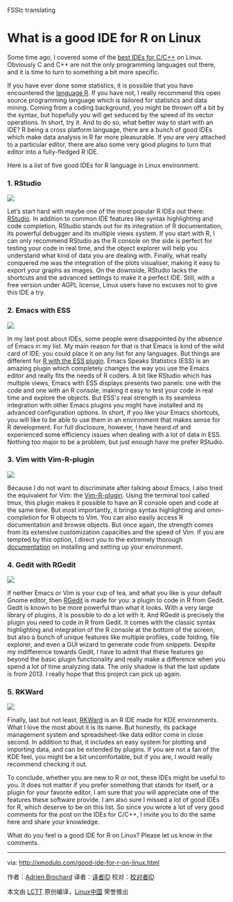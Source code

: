 FSSlc translating

What is a good IDE for R on Linux
================================================================================
Some time ago, I covered some of the [best IDEs for C/C++][1] on Linux. Obviously C and C++ are not the only programming languages out there, and it is time to turn to something a bit more specific.

If you have ever done some statistics, it is possible that you have encountered the [language R][2]. If you have not, I really recommend this open source programming language which is tailored for statistics and data mining. Coming from a coding background, you might be thrown off a bit by the syntax, but hopefully you will get seduced by the speed of its vector operations. In short, try it. And to do so, what better way to start with an IDE? R being a cross platform language, there are a bunch of good IDEs which make data analysis in R far more pleasurable. If you are very attached to a particular editor, there are also some very good plugins to turn that editor into a fully-fledged R IDE.

Here is a list of five good IDEs for R language in Linux environment.

### 1. RStudio ###

![](https://c1.staticflickr.com/1/603/22093054381_431383ab60_c.jpg)

Let’s start hard with maybe one of the most popular R IDEs out there: [RStudio][3]. In addition to common IDE features like syntax highlighting and code completion, RStudio stands out for its integration of R documentation, its powerful debugger and its multiple views system. If you start with R, I can only recommend RStudio as the R console on the side is perfect for testing your code in real time, and the object explorer will help you understand what kind of data you are dealing with. Finally, what really conquered me was the integration of the plots visualiser, making it easy to export your graphs as images. On the downside, RStudio lacks the shortcuts and the advanced settings to make it a perfect IDE. Still, with a free version under AGPL license, Linux users have no excuses not to give this IDE a try.

### 2. Emacs with ESS ###

![](https://c2.staticflickr.com/6/5824/22056857776_a14a4e7e1b_c.jpg)

In my last post about IDEs, some people were disappointed by the absence of Emacs in my list. My main reason for that is that Emacs is kind of the wild card of IDE: you could place it on any list for any languages. But things are different for [R with the ESS plugin][4]. Emacs Speaks Statistics (ESS) is an amazing plugin which completely changes the way you use the Emacs editor and really fits the needs of R coders. A bit like RStudio which has multiple views, Emacs with ESS displays presents two panels: one with the code and one with an R console, making it easy to test your code in real time and explore the objects. But ESS's real strength is its seamless integration with other Emacs plugins you might have installed and its advanced configuration options. In short, if you like your Emacs shortcuts, you will like to be able to use them in an environment that makes sense for R development. For full disclosure, however, I have heard of and experienced some efficiency issues when dealing with a lot of data in ESS. Nothing too major to be a problem, but just enough have me prefer RStudio.

### 3. Vim with Vim-R-plugin ###

![](https://c1.staticflickr.com/1/680/22056923916_abe3531bb4_b.jpg)

Because I do not want to discriminate after talking about Emacs, I also tried the equivalent for Vim: the [Vim-R-plugin][5]. Using the terminal tool called tmux, this plugin makes it possible to have an R console open and code at the same time. But most importantly, it brings syntax highlighting and omni-completion for R objects to Vim. You can also easily access R documentation and browse objects. But once again, the strength comes from its extensive customization capacities and the speed of Vim. If you are tempted by this option, I direct you to the extremely thorough [documentation][6] on installing and setting up your environment. 

### 4. Gedit with RGedit ###

![](https://c1.staticflickr.com/1/761/22056923956_1413f60b42_c.jpg)

If neither Emacs or Vim is your cup of tea, and what you like is your default Gnome editor, then [RGedit][7] is made for you: a plugin to code in R from Gedit. Gedit is known to be more powerful than what it looks. With a very large library of plugins, it is possible to do a lot with it. And RGedit is precisely the plugin you need to code in R from Gedit. It comes with the classic syntax highlighting and integration of the R console at the bottom of the screen, but also a bunch of unique features like multiple profiles, code folding, file explorer, and even a GUI wizard to generate code from snippets. Despite my indifference towards Gedit, I have to admit that these features go beyond the basic plugin functionality and really make a difference when you spend a lot of time analyzing data. The only shadow is that the last update is from 2013. I really hope that this project can pick up again.

### 5. RKWard ###

![](https://c2.staticflickr.com/6/5643/21896132829_2ea8f3a320_c.jpg)

Finally, last but not least, [RKWard][8] is an R IDE made for KDE environments. What I love the most about it is its name. But honestly, its package management system and spreadsheet-like data editor come in close second. In addition to that, it includes an easy system for plotting and importing data, and can be extended by plugins. If you are not a fan of the KDE feel, you might be a bit uncomfortable, but if you are, I would really recommend checking it out.

To conclude, whether you are new to R or not, these IDEs might be useful to you. It does not matter if you prefer something that stands for itself, or a plugin for your favorite editor, I am sure that you will appreciate one of the features these software provide. I am also sure I missed a lot of good IDEs for R, which deserve to be on this list. So since you wrote a lot of very good comments for the post on the IDEs for C/C++, I invite you to do the same here and share your knowledge.

What do you feel is a good IDE for R on Linux? Please let us know in the comments.

--------------------------------------------------------------------------------

via: http://xmodulo.com/good-ide-for-r-on-linux.html

作者：[Adrien Brochard][a]
译者：[译者ID](https://github.com/译者ID)
校对：[校对者ID](https://github.com/校对者ID)

本文由 [LCTT](https://github.com/LCTT/TranslateProject) 原创编译，[Linux中国](https://linux.cn/) 荣誉推出

[a]:http://xmodulo.com/author/adrien
[1]:http://xmodulo.com/good-ide-for-c-cpp-linux.html
[2]:https://www.r-project.org/
[3]:https://www.rstudio.com/
[4]:http://ess.r-project.org/
[5]:http://www.vim.org/scripts/script.php?script_id=2628
[6]:http://www.lepem.ufc.br/jaa/r-plugin.html
[7]:http://rgedit.sourceforge.net/
[8]:https://rkward.kde.org/
